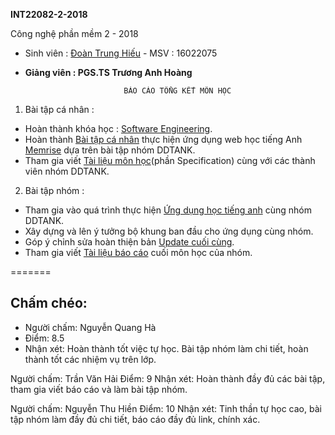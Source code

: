 **INT22082-2-2018**

Công nghệ phần mềm 2 - 2018

+ Sinh viên : [Đoàn Trung Hiếu](https://github.com/trunghieu2609vn)  - MSV : 16022075

+ **Giảng viên : PGS.TS Trương Anh Hoàng**

							BÁO CÁO TỔNG KẾT MÔN HỌC

1. Bài tập cá nhân :
  + Hoàn thành khóa học : [Software Engineering](https://courses.edx.org/courses/course-v1:UBCx+SoftEng1x+1T2018/course/).
  + Hoàn thành [Bài tập cá nhân](https://github.com/trunghieu2609vn/INT2208-2-2018/tree/master/DoanTrungHieu) thực hiện ứng dụng web học tiếng Anh [Memrise](https://www.memrise.com/) dựa trên bài tập nhóm DDTANK.
  + Tham gia viết [Tài liệu môn học](https://docs.google.com/document/d/1a4i_31R8WBUAnF91syr1FwBpKoAiTY6rEJt1xWjb74M/edit#heading=h.nzv2vaiffe4k)(phần Specification) cùng với các thành viên nhóm DDTANK.
2. Bài tập nhóm :
  + Tham gia vào quá trình thực hiện [Ứng dụng học tiếng anh](https://github.com/trunghieu2609vn/Memrise_Team_DDTANK) cùng nhóm DDTANK.
  + Xây dựng và lên ý tưởng bộ khung ban đầu cho ứng dụng cùng nhóm.
  + Góp ý chỉnh sửa hoàn thiện bản [Update cuối cùng](https://github.com/truonganhhoang/INT2208-2-2018/tree/master/nhom-DDTANK).
  + Tham gia viết [Tài liệu báo cáo](https://docs.google.com/document/d/1qLR-qvxi7L6LPCddOGcklxoBS2ZtSFLXLnNQ_AM5NvE/edit) cuối môn học của nhóm.

=======
 ## Chấm chéo:
 * Người chấm: Nguyễn Quang Hà
 * Điểm: 8.5
 * Nhận xét: Hoàn thành tốt việc tự học. Bài tập nhóm làm chi tiết, hoàn thành tốt các nhiệm vụ trên lớp.

Người chấm: Trần Văn Hải
Điểm: 9
Nhận xét: Hoàn thành đầy đủ các bài tập, tham gia viết báo cáo và làm bài tập nhóm.

Người chấm: Nguyễn Thu Hiền
Điểm: 10
Nhận xét: Tinh thần tự học cao, bài tập nhóm làm đầy đủ chi tiết, báo cáo đầy đủ link, chính xác.
